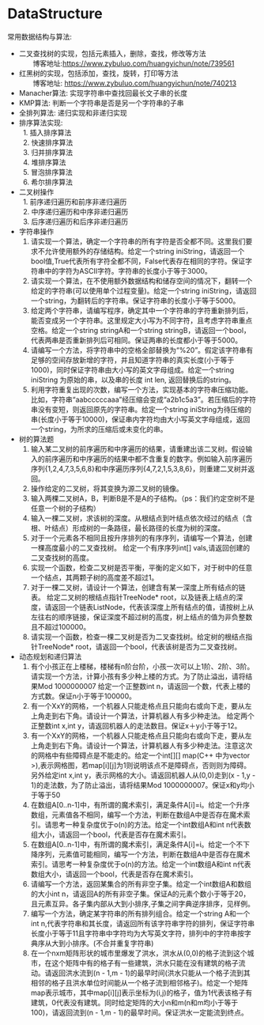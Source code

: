 # DataStructure
常用数据结构与算法:

 - 二叉查找树的实现，包括元素插入，删除，查找，修改等方法</br>
       &nbsp; &nbsp; &nbsp; &nbsp;博客地址:https://www.zybuluo.com/huangyichun/note/739561</br>
 - 红黑树的实现，包括添加，查找，旋转，打印等方法</br>
        &nbsp; &nbsp; &nbsp; &nbsp;博客地址: https://www.zybuluo.com/huangyichun/note/740213</br>
 - Manacher算法: 实现字符串中查找回最长文子串的长度
 - KMP算法: 判断一个字符串是否是另一个字符串的子串
 - 全排列算法: 递归实现和非递归实现
 - 排序算法实现:</br>
   1. 插入排序算法</br>
   2. 快速排序算法</br>
   3. 归并排序算法</br>
   4. 堆排序算法</br>
   5. 冒泡排序算法</br>
   6. 希尔排序算法</br>
 - 二叉树操作<br/>
   1. 前序递归遍历和前序非递归遍历</br>
   2. 中序递归遍历和中序非递归遍历</br>
   3. 后序递归遍历和后序非递归遍历</br>
 - 字符串操作</br>
   1. 请实现一个算法，确定一个字符串的所有字符是否全都不同。这里我们要求不允许使用额外的存储结构。给定一个string iniString，请返回一个bool值,True代表所有字符全都不同，False代表存在相同的字符。保证字符串中的字符为ASCII字符。字符串的长度小于等于3000。
   2. 请实现一个算法，在不使用额外数据结构和储存空间的情况下，翻转一个给定的字符串(可以使用单个过程变量)。给定一个string iniString，请返回一个string，为翻转后的字符串。保证字符串的长度小于等于5000。
   3. 给定两个字符串，请编写程序，确定其中一个字符串的字符重新排列后，能否变成另一个字符串。这里规定大小写为不同字符，且考虑字符串重点空格。给定一个string stringA和一个string stringB，请返回一个bool，代表两串是否重新排列后可相同。保证两串的长度都小于等于5000。
   4. 请编写一个方法，将字符串中的空格全部替换为“%20”。假定该字符串有足够的空间存放新增的字符，并且知道字符串的真实长度(小于等于1000)，同时保证字符串由大小写的英文字母组成。给定一个string iniString 为原始的串，以及串的长度 int len, 返回替换后的string。
   5. 利用字符重复出现的次数，编写一个方法，实现基本的字符串压缩功能。比如，字符串“aabcccccaaa”经压缩会变成“a2b1c5a3”。若压缩后的字符串没有变短，则返回原先的字符串。给定一个string iniString为待压缩的串(长度小于等于10000)，保证串内字符均由大小写英文字母组成，返回一个string，为所求的压缩后或未变化的串。
 - 树的算法题</br>
   1. 输入某二叉树的前序遍历和中序遍历的结果，请重建出该二叉树。假设输入的前序遍历和中序遍历的结果中都不含重复的数字。例如输入前序遍历序列{1,2,4,7,3,5,6,8}和中序遍历序列{4,7,2,1,5,3,8,6}，则重建二叉树并返回。</br>
   2. 操作给定的二叉树，将其变换为源二叉树的镜像。 </br>
   3. 输入两棵二叉树A，B，判断B是不是A的子结构。（ps：我们约定空树不是任意一个树的子结构）</br>
   4. 输入一棵二叉树，求该树的深度。从根结点到叶结点依次经过的结点（含根、叶结点）形成树的一条路径，最长路径的长度为树的深度。
   5. 对于一个元素各不相同且按升序排列的有序序列，请编写一个算法，创建一棵高度最小的二叉查找树。
给定一个有序序列int[] vals,请返回创建的二叉查找树的高度。
   6. 实现一个函数，检查二叉树是否平衡，平衡的定义如下，对于树中的任意一个结点，其两颗子树的高度差不超过1。
   7. 对于一棵二叉树，请设计一个算法，创建含有某一深度上所有结点的链表。
给定二叉树的根结点指针TreeNode* root，以及链表上结点的深度，请返回一个链表ListNode，代表该深度上所有结点的值，请按树上从左往右的顺序链接，保证深度不超过树的高度，树上结点的值为非负整数且不超过100000。
   8. 请实现一个函数，检查一棵二叉树是否为二叉查找树。给定树的根结点指针TreeNode* root，请返回一个bool，代表该树是否为二叉查找树。
- 动态规划和递归算法 <br/>
   1. 有个小孩正在上楼梯，楼梯有n阶台阶，小孩一次可以上1阶、2阶、3阶。请实现一个方法，计算小孩有多少种上楼的方式。为了防止溢出，请将结果Mod 1000000007
给定一个正整数int n，请返回一个数，代表上楼的方式数。保证n小于等于100000。
   2. 有一个XxY的网格，一个机器人只能走格点且只能向右或向下走，要从左上角走到右下角。请设计一个算法，计算机器人有多少种走法。
给定两个正整数int x,int y，请返回机器人的走法数目。保证x＋y小于等于12。
   3. 有一个XxY的网格，一个机器人只能走格点且只能向右或向下走，要从左上角走到右下角。请设计一个算法，计算机器人有多少种走法。注意这次的网格中有些障碍点是不能走的。给定一个int[][] map(C++ 中为vector >),表示网格图，若map[i][j]为1则说明该点不是障碍点，否则则为障碍。另外给定int x,int y，表示网格的大小。请返回机器人从(0,0)走到(x - 1,y - 1)的走法数，为了防止溢出，请将结果Mod 1000000007。保证x和y均小于等于50
   4. 在数组A[0..n-1]中，有所谓的魔术索引，满足条件A[i]=i。给定一个升序数组，元素值各不相同，编写一个方法，判断在数组A中是否存在魔术索引。请思考一种复杂度优于o(n)的方法。给定一个int数组A和int n代表数组大小，请返回一个bool，代表是否存在魔术索引。
   5. 在数组A[0..n-1]中，有所谓的魔术索引，满足条件A[i]=i。给定一个不下降序列，元素值可能相同，编写一个方法，判断在数组A中是否存在魔术索引。请思考一种复杂度优于o(n)的方法。给定一个int数组A和int n代表数组大小，请返回一个bool，代表是否存在魔术索引。
   6. 请编写一个方法，返回某集合的所有非空子集。给定一个int数组A和数组的大小int n，请返回A的所有非空子集。保证A的元素个数小于等于20，且元素互异。各子集内部从大到小排序,子集之间字典逆序排序，见样例。
   7. 编写一个方法，确定某字符串的所有排列组合。给定一个string A和一个int n,代表字符串和其长度，请返回所有该字符串字符的排列，保证字符串长度小于等于11且字符串中字符均为大写英文字符，排列中的字符串按字典序从大到小排序。(不合并重复字符串)
   8. 在一个nxm矩阵形状的城市里爆发了洪水，洪水从(0,0)的格子流到这个城市，在这个矩阵中有的格子有一些建筑，洪水只能在没有建筑的格子流动。请返回洪水流到(n - 1,m - 1)的最早时间(洪水只能从一个格子流到其相邻的格子且洪水单位时间能从一个格子流到相邻格子)。给定一个矩阵map表示城市，其中map[i][j]表示坐标为(i,j)的格子，值为1代表该格子有建筑，0代表没有建筑。同时给定矩阵的大小n和m(n和m均小于等于100)，请返回流到(n - 1,m - 1)的最早时间。保证洪水一定能流到终点。
